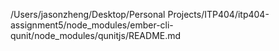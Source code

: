 /Users/jasonzheng/Desktop/Personal Projects/ITP404/itp404-assignment5/node_modules/ember-cli-qunit/node_modules/qunitjs/README.md